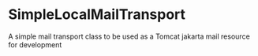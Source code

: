 # SimpleLocalMailTransport
A simple mail transport class to be used as a Tomcat jakarta mail resource for development
